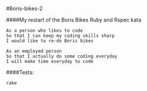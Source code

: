 #Boris-bikes-2

####My restart of the Boris Bikes Ruby and Rspec kata

```
As a person who likes to code
So that I can keep my coding skills sharp
I would like to re-do Boris bikes

As an employed person
So that I actually do some coding everyday
I will make time everyday to code
```

####Tests:

```
rake
```
